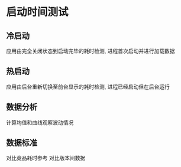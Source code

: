 # 启动时间测试
## 冷启动
应用由完全关闭状态到启动完毕的耗时检测, 进程首次启动并进行加载数据

## 热启动
应用由后台重新切换至前台显示的耗时检测, 进程已经启动但在后台运行

## 数据分析
计算均值和曲线观察波动情况

## 数据标准
对比竟品耗时参考
对比版本间数据